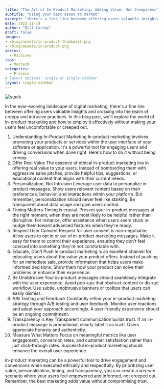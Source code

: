 ```yaml
---
title: "The Art of In-Product Marketing: Adding Value, Not Creepiness"
subtitle: "Using your best asset to market"
excerpt: "there's a fine line between offering users valuable insights and crossing into the realm of creepy and intrusive practices. In this blog post, we'll explore the world of in-product marketing and how to employ it effectively without making your users feel uncomfortable or creeped out."
date: 2023-11-14
author: "Bill Carney"
draft: false
images:
- /blog/assets/in-product-thumbnail.png
- /blog/assets/in-product.png
series:
  - Machines
tags:
  - MarTech
categories:
  - Process
# layout options: single or single-sidebar
layout: single-sidebar
---
```


![stack](/blog/assets/in-product.png)


In the ever-evolving landscape of digital marketing, there's a fine line between offering users valuable insights and crossing into the realm of creepy and intrusive practices. In this blog post, we'll explore the world of in-product marketing and how to employ it effectively without making your users feel uncomfortable or creeped out.

1. Understanding In-Product Marketing
In-product marketing involves promoting your products or services within the user interface of your software or application. It's a powerful tool for engaging users and driving conversions when done right. Here's how to do it without being creepy:
2. Offer Real Value
The essence of ethical in-product marketing lies in offering real value to your users. Instead of bombarding them with aggressive sales pitches, provide helpful tips, suggestions, or educational content that aligns with their current needs.
3. Personalization, Not Intrusion
Leverage user data to personalize in-product messages. Show users relevant content based on their preferences, behavior, and interactions within your platform. But remember, personalization should never feel like stalking. Be transparent about data usage and give users control.
4. Timing Matters
Timing is crucial. Present your in-product messages at the right moment, when they are most likely to be helpful rather than disruptive. For instance, offer assistance when users seem stuck or nudge them toward advanced features when they're ready.
5. Respect User Consent
Respect for user consent is non-negotiable. Allow users to opt in or out of in-product marketing messages. Make it easy for them to control their experience, ensuring they don't feel coerced into something they're not comfortable with.
6. Educate, Don't Push
In-product marketing is an excellent channel for educating users about the value your product offers. Instead of pushing for an immediate sale, provide information that helps users make informed decisions. Show them how your product can solve their problems or enhance their experience.
7. Be Unobtrusive
Your in-product messages should seamlessly integrate with the user experience. Avoid pop-ups that obstruct content or disrupt workflow. Use subtle, unobtrusive banners or tooltips that users can easily dismiss.
8. A/B Testing and Feedback
Constantly refine your in-product marketing strategy through A/B testing and user feedback. Monitor user reactions and adapt your approach accordingly. A user-friendly experience should be an ongoing commitment.
9. Transparency is Key
Transparent communication builds trust. If an in-product message is promotional, clearly label it as such. Users appreciate honesty and authenticity.
10. Measure What Matters
Focus on meaningful metrics like user engagement, conversion rates, and customer satisfaction rather than just click-through rates. Successful in-product marketing should enhance the overall user experience.

In-product marketing can be a powerful tool to drive engagement and conversions when executed ethically and respectfully. By prioritizing user value, personalization, timing, and transparency, you can create a win-win scenario where your users feel empowered and informed, not creeped out. Remember, the best marketing adds value without compromising trust.
